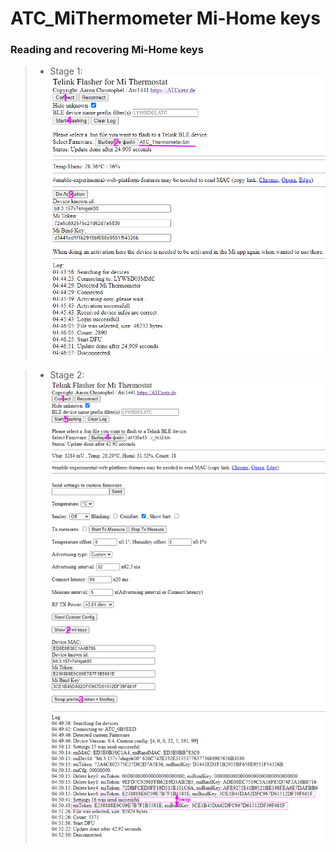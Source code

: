 # ATC_MiThermometer Mi-Home keys

### Reading and recovering Mi-Home keys
>* Stage 1:
![SCH](https://github.com/pvvx/ATC_MiThermometer/blob/master/img/KeysProgStage1.gif) 


>* Stage 2:
![SCH](https://github.com/pvvx/ATC_MiThermometer/blob/master/img/KeysProgStage2.gif) 
